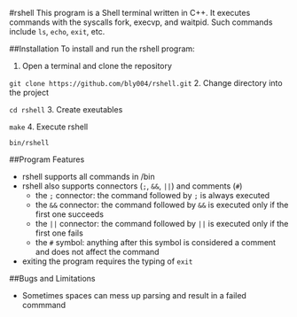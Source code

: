 #rshell
This program is a Shell terminal written in C++. It executes commands with the syscalls fork, execvp, and waitpid. Such commands include `ls`, `echo`, `exit`, etc.

##Installation
To install and run the rshell program:

1. Open a terminal and clone the repository

  `git clone https://github.com/bly004/rshell.git`
2. Change directory into the project

  `cd rshell`
3. Create exeutables

  `make`
4. Execute rshell

  `bin/rshell`
  
##Program Features
* rshell supports all commands in /bin
* rshell also supports connectors (`;`, `&&`, `||`) and comments (`#`)
  * the `;` connector: the command followed by `;` is always executed
  * the `&&` connector: the command followed by `&&` is executed only if the first one succeeds
  * the `||` connector: the command followed by `||` is executed only if the first one fails
  * the `#` symbol: anything after this symbol is considered a comment and does not affect the command
* exiting the program requires the typing of `exit`

##Bugs and Limitations
* Sometimes spaces can mess up parsing and result in a failed commmand
